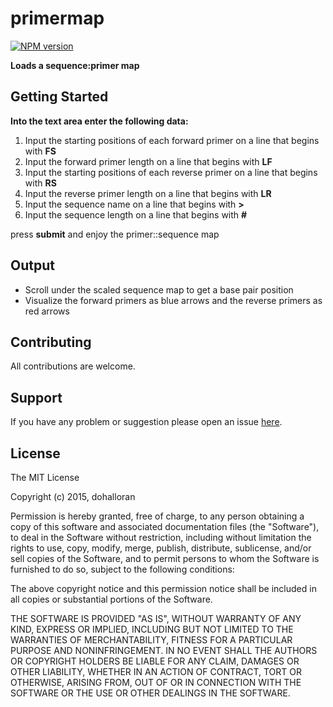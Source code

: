 # primermap

[![NPM version](http://img.shields.io/npm/v/primermap.svg)](https://www.npmjs.org/package/primermap) 

**Loads a sequence:primer map**

## Getting Started
**Into the text area enter the following data:**  
1. Input the starting positions of each forward primer on a line that begins with **FS**  
2. Input the forward primer length on a line that begins with **LF**  
3. Input the starting positions of each reverse primer on a line that begins with **RS**  
4. Input the reverse primer length on a line that begins with **LR**  
5. Input the sequence name on a line that begins with **>**    
6. Input the sequence length on a line that begins with **#**  

press **submit** and enjoy the primer::sequence map  

## Output
- Scroll under the scaled sequence map to get a base pair position  
- Visualize the forward primers as blue arrows and the reverse primers as red arrows  


## Contributing

All contributions are welcome.

## Support

If you have any problem or suggestion please open an issue [here](https://github.com/dohalloran/primermap/issues).

## License 

The MIT License

Copyright (c) 2015, dohalloran

Permission is hereby granted, free of charge, to any person
obtaining a copy of this software and associated documentation
files (the "Software"), to deal in the Software without
restriction, including without limitation the rights to use,
copy, modify, merge, publish, distribute, sublicense, and/or sell
copies of the Software, and to permit persons to whom the
Software is furnished to do so, subject to the following
conditions:

The above copyright notice and this permission notice shall be
included in all copies or substantial portions of the Software.

THE SOFTWARE IS PROVIDED "AS IS", WITHOUT WARRANTY OF ANY KIND,
EXPRESS OR IMPLIED, INCLUDING BUT NOT LIMITED TO THE WARRANTIES
OF MERCHANTABILITY, FITNESS FOR A PARTICULAR PURPOSE AND
NONINFRINGEMENT. IN NO EVENT SHALL THE AUTHORS OR COPYRIGHT
HOLDERS BE LIABLE FOR ANY CLAIM, DAMAGES OR OTHER LIABILITY,
WHETHER IN AN ACTION OF CONTRACT, TORT OR OTHERWISE, ARISING
FROM, OUT OF OR IN CONNECTION WITH THE SOFTWARE OR THE USE OR
OTHER DEALINGS IN THE SOFTWARE.
